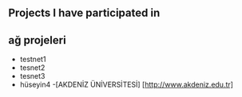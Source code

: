 ## Projects I have participated in

## ağ projeleri

- testnet1
- tesnet2
- tesnet3
- hüseyin4
-[AKDENİZ ÜNİVERSİTESİ] [http://www.akdeniz.edu.tr]
